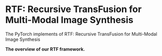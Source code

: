 # RTF: Recursive TransFusion for Multi-Modal Image Synthesis
The PyTorch implements of RTF: Recursive TransFusion for Multi-Modal Image Synthesis

**The overview of our RTF framework.**







